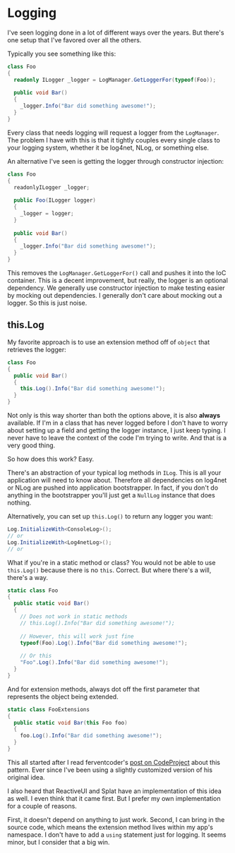 # Logging

I've seen logging done in a lot of different ways over the years. But there's one setup that I've favored over all the others.

Typically you see something like this:

```c#
class Foo
{
  readonly ILogger _logger = LogManager.GetLoggerFor(typeof(Foo));
  
  public void Bar()
  {
    _logger.Info("Bar did something awesome!");
  }
}
```

Every class that needs logging will request a logger from the `LogManager`. The problem I have with this is that it tightly couples every single class to your logging system, whether it be log4net, NLog, or something else.

An alternative I've seen is getting the logger through constructor injection:

```c#
class Foo
{
  readonlyILogger _logger;
  
  public Foo(ILogger logger)
  {
    _logger = logger;
  }
  
  public void Bar()
  {
    _logger.Info("Bar did something awesome!");
  }
}
```

This removes the `LogManager.GetLoggerFor()` call and pushes it into the IoC container. This is a decent improvement, but really, the logger is an optional dependency. We generally use constructor injection to make testing easier by mocking out dependencies. I generally don't care about mocking out a logger. So this is just noise.

## this.Log

My favorite approach is to use an extension method off of `object` that retrieves the logger:

```c#
class Foo
{
  public void Bar()
  {
    this.Log().Info("Bar did something awesome!");
  }
}
```

Not only is this way shorter than both the options above, it is also **always** available. If I'm in a class that has never logged before I don't have to worry about setting up a field and getting the logger instance, I just keep typing. I never have to leave the context of the code I'm trying to write. And that is a very good thing.

So how does this work? Easy.

There's an abstraction of your typical log methods in `ILog`. This is all your application will need to know about. Therefore all dependencies on log4net or NLog are pushed into application bootstrapper. In fact, if you don't do anything in the bootstrapper you'll just get a `NullLog` instance that does nothing.

Alternatively, you can set up `this.Log()` to return any logger you want:

```c#
Log.InitializeWith<ConsoleLog>();
// or
Log.InitializeWith<Log4netLog>();
// or
```

What if you're in a static method or class? You would not be able to use `this.Log()` because there is no `this`. Correct. But where there's a will, there's a way.

```c#
static class Foo
{
  public static void Bar()
  {
    // Does not work in static methods
    // this.Log().Info("Bar did something awesome!");
    
    // However, this will work just fine
    typeof(Foo).Log().Info("Bar did something awesome!");
    
    // Or this
    "Foo".Log().Info("Bar did something awesome!");
  }
}
```

And for extension methods, always dot off the first parameter that represents the object being extended.

```c#
static class FooExtensions
{
  public static void Bar(this Foo foo)
  {
    foo.Log().Info("Bar did something awesome!");
  }
}
```

This all started after I read ferventcoder's [post on CodeProject](http://www.codeproject.com/Articles/530808/Introducingplusthis-Log) about this pattern. Ever since I've been using a slightly customized version of his original idea.

I also heard that ReactiveUI and Splat have an implementation of this idea as well. I even think that it came first. But I prefer my own implementation for a couple of reasons.

First, it doesn't depend on anything to just work. Second, I can bring in the source code, which means the extension method lives within my app's namespace. I don't have to add a `using` statement just for logging. It seems minor, but I consider that a big win.
